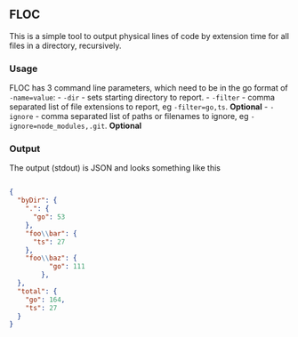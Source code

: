 ## FLOC

This is a simple tool to output physical lines of code by extension time for
all files in a directory, recursively.

### Usage
FLOC has 3 command line parameters, which need to be in the go format of `-name=value`:
    - `-dir` - sets starting directory to report.
    - `-filter` - comma separated list of file extensions to report, eg `-filter=go,ts`. **Optional**
    - `-ignore` - comma separated list of paths or filenames to ignore, eg `-ignore=node_modules,.git`.  **Optional**

### Output
The output (stdout) is JSON and looks something like this
```json

{
  "byDir": {
    ".": {
      "go": 53
    },
    "foo\\bar": {
      "ts": 27
    },
    "foo\\baz": {
          "go": 111
        },
  },
  "total": {
    "go": 164,
    "ts": 27
  }
}

```